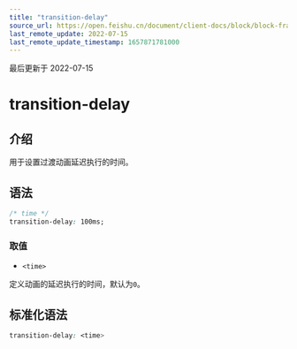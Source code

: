 ```yaml
---
title: "transition-delay"
source_url: https://open.feishu.cn/document/client-docs/block/block-frame/code-components-and-structure/view-layer/ttss/attributes/animation/transition-delay
last_remote_update: 2022-07-15
last_remote_update_timestamp: 1657871781000
---
```

最后更新于 2022-07-15

# transition-delay

## 介绍

用于设置过渡动画延迟执行的时间。

## 语法

```css
/* time */
transition-delay: 100ms;
```

### 取值

-   `<time>`

定义动画的延迟执行的时间，默认为`0`。

## 标准化语法

```css
transition-delay: <time>
```
